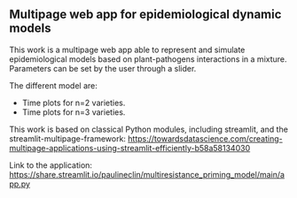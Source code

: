 ## Multipage web app for epidemiological dynamic models

This work is a multipage web app able to represent and simulate epidemiological models based on plant-pathogens interactions in a mixture. Parameters can be set by the user through a slider.

The different model are: 
* Time plots for n=2 varieties. 
* Time plots for n=3 varieties.

This work is based on classical Python modules, including streamlit, and the streamlit-multipage-framework:
https://towardsdatascience.com/creating-multipage-applications-using-streamlit-efficiently-b58a58134030

Link to the application:
https://share.streamlit.io/paulineclin/multiresistance_priming_model/main/app.py
